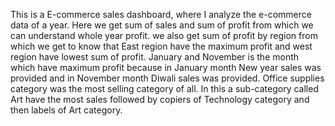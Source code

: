 This is a E-commerce sales dashboard, where I analyze the e-commerce data of a year. Here we get sum of sales and sum of profit from which we can understand whole year profit. 
we also get sum of profit by region from which we get to know that East region have the maximum profit and west region have lowest sum of profit. 
January and November is the month which have maximum profit because in January month New year sales was provided and in November month Diwali sales was provided. 
Office supplies category was the most selling category of all. In this a sub-category called Art have the most sales followed by copiers of Technology category and then labels of Art category.
